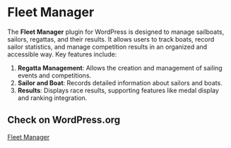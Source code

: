 # Fleet Manager

The **Fleet Manager** plugin for WordPress is designed to manage sailboats, sailors, regattas, and their results. It allows users to track boats, record sailor statistics, and manage competition results in an organized and accessible way. Key features include:

1. **Regatta Management**: Allows the creation and management of sailing events and competitions.
1. **Sailor and Boat**: Records detailed information about sailors and boats.
1. **Results**: Displays race results, supporting features like medal display and ranking integration.

## Check on WordPress.org

[Fleet Manager](https://wordpress.org/plugins/fleet/)
